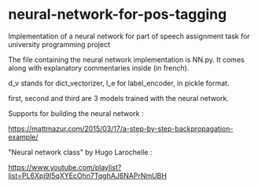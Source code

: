 # neural-network-for-pos-tagging
Implementation of a neural network for part of speech assignment task for university programming project

The file containing the neural network implementation is NN.py. It comes along with explanatory commentaries inside (in french). 

d_v stands for dict_vectorizer, l_e for label_encoder, in pickle format. 

first, second and third are 3 models trained with the neural network. 

Supports for building the neural network : 

https://mattmazur.com/2015/03/17/a-step-by-step-backpropagation-example/

"Neural network class" by Hugo Larochelle :

https://www.youtube.com/playlist?list=PL6Xpj9I5qXYEcOhn7TqghAJ6NAPrNmUBH
